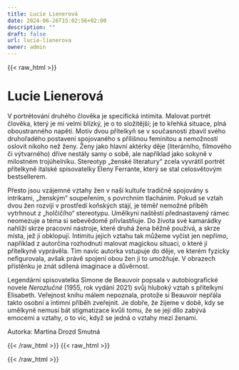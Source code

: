 ```yaml
---
title: Lucie Lienerová
date: 2024-06-26T15:02:56+02:00
description: ""
draft: false
url: lucie-lienerova
owner: admin
---
```

{{< raw_html >}}
<h1 id="lucie-lienerov&aacute;">Lucie Lienerov&aacute;</h1>
<p class="MsoNormal">V portr&eacute;tov&aacute;n&iacute; druh&eacute;ho člověka je specifick&aacute; intimita. Malovat portr&eacute;t člověka, kter&yacute; je mi velmi bl&iacute;zk&yacute;, je o to složitěj&scaron;&iacute;; je to křehk&aacute; situace, pln&aacute; oboustrann&eacute;ho napět&iacute;. Motiv dvou př&iacute;telkyň se v současnosti zbavil sv&eacute;ho druhořad&eacute;ho postaven&iacute; spojovan&eacute;ho s př&iacute;li&scaron;nou feminitou a nemožnost&iacute; oslovit nikoho než ženy. Ženy jako hlavn&iacute; akt&eacute;rky děje (liter&aacute;rn&iacute;ho, filmov&eacute;ho či v&yacute;tvarn&eacute;ho) dř&iacute;ve nest&aacute;ly samy o sobě, ale např&iacute;klad jako sokyně v milostn&eacute;m troj&uacute;heln&iacute;ku. Stereotyp &bdquo;žensk&eacute; literatury&ldquo; zcela vyvr&aacute;til portr&eacute;t př&iacute;telkyně italsk&eacute; spisovatelky Eleny Ferrante, kter&yacute; se stal celosvětov&yacute;m bestsellerem.</p>
<p class="MsoNormal">Přesto jsou vz&aacute;jemn&eacute; vztahy žen v na&scaron;&iacute; kultuře tradičně spojov&aacute;ny s intrikami, &bdquo;žensk&yacute;m&ldquo; soupeřen&iacute;m, s povrchn&iacute;m tlach&aacute;n&iacute;m. Pokud se vztah dvou žen rozv&iacute;j&iacute; v prostřed&iacute; koňsk&yacute;ch st&aacute;j&iacute;, je t&eacute;měř nemožn&eacute; př&iacute;běh vytrhnout z &bdquo;holčič&iacute;ho&ldquo; stereotypu. Umělkyni na&scaron;těst&iacute; přednastaven&yacute; r&aacute;mec neomezuje a t&eacute;ma si sebevědomě přivlastňuje. Do života sv&eacute; kamar&aacute;dky nahl&iacute;ž&iacute; skrze pracovn&iacute; n&aacute;stroje, kter&eacute; druh&aacute; žena běžně použ&iacute;v&aacute;, a skrze m&iacute;sta, jež ji obklopuj&iacute;. Intimitu jejich vztahu tak můžeme vyč&iacute;st jen nepř&iacute;mo, např&iacute;klad z autorčina rozhodnut&iacute; malovat magickou situaci, o kter&eacute; j&iacute; př&iacute;telkyně vypr&aacute;věla. T&iacute;m nav&iacute;c autorka vstupuje do děje, ve kter&eacute;m fyzicky nefigurovala, av&scaron;ak pr&aacute;vě spojen&iacute; obou žen j&iacute; to umožňuje. V obrazech př&iacute;stěnku je zn&aacute;t sd&iacute;len&aacute; imaginace a důvěrnost.</p>
<p class="MsoNormal">Legend&aacute;rn&iacute; spisovatelka Simone de Beauvoir popsala v autobiografick&eacute; novele <em>Nerozlučn&eacute;</em> (1955, rok vyd&aacute;n&iacute; 2021) svůj hlubok&yacute; vztah s př&iacute;telkyn&iacute; Elisabeth. Veřejnost knihu m&aacute;lem nepoznala, protože si Beauvoir nepř&aacute;la takto osobn&iacute; a intimn&iacute; př&iacute;běh zveřejnit. Je dobře, že žijeme v době, kdy se umělkyně nemus&iacute; b&aacute;t stigmatizace kvůli tomu, že se jej&iacute; d&iacute;lo zab&yacute;v&aacute; emocemi a vztahy, o to v&iacute;c, když se jedn&aacute; o vztahy mezi ženami.</p>
<p class="MsoNormal">Autorka: Martina Drozd Smutn&aacute;</p>
{{< /raw_html >}}
<!-- SECTION BREAK -->
{{< raw_html >}}

{{< /raw_html >}}
